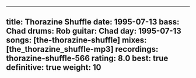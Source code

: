 
---
title: Thorazine Shuffle
date: 1995-07-13
bass:	Chad
drums:	Rob
guitar:	Chad
day: 1995-07-13
songs: [the-thorazine-shuffle]
mixes: [the_thorazine_shuffle-mp3]
recordings: thorazine-shuffle-566
rating: 8.0
best: true
definitive: true
weight: 10
---
